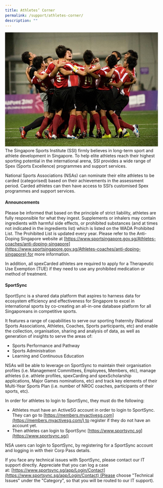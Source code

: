 ```yaml
---
title: Athletes’ Corner
permalink: /support/athletes-corner/
description: ""
---
```

![](/images/Support/Athlete's%20Corner/Athlete%20corner%20Pic.jpeg)
The Singapore Sports Institute (SSI) firmly believes in long-term sport and athlete development in Singapore. To help elite athletes reach their highest sporting potential in the international arena, SSI provides a wide range of Spex (Sports Excellence) programmes and support services.

National Sports Associations (NSAs) can nominate their elite athletes to be carded (categorised) based on their achievements in the assessment period. Carded athletes can then have access to SSI’s customised Spex programmes and support services.

#### **Announcements**
Please be informed that based on the principle of strict liability, athletes are fully responsible for what they ingest. Supplements or inhalers may contain ingredients with harmful side effects, or prohibited substances (and at times not indicated in the ingredients list) which is listed on the WADA Prohibited List. The Prohibited List is updated every year. Please refer to the Anti-Doping Singapore website at [https://www.sportsingapore.gov.sg/Athletes-coaches/anti-doping-singapore](https://www.sportsingapore.gov.sg/Athletes-coaches/anti-doping-singapore) for more information.

In addition, all spexCarded athletes are required to apply for a Therapeutic Use Exemption (TUE) if they need to use any prohibited medication or method of treatment.

#### **SportSync**

SportSync is a shared data platform that aspires to harness data for ecosystem efficiency and effectiveness for Singapore to excel in international sports by co-creating an all-in-one database platform for all Singaporeans in competitive sports.

It features a range of capabilities to serve our sporting fraternity (National Sports Associations, Athletes, Coaches, Sports participants, etc) and enable the collection, organisation, sharing and analysis of data, as well as generation of insights to serve the areas of:

*   Sports Performance and Pathway
*   Sports Administration
*   Learning and Continuous Education

NSAs will be able to leverage on SportSync to maintain their organisation profiles (i.e. Management Committees, Employees, Members, etc), manage athletes (i.e. athlete profiles, spexCarding and spexScholarship applications, Major Games nominations, etc) and track key elements of their Multi-Year Sports Plan (i.e. number of NROC coaches, participants of their sports, etc).

In order for athletes to login to SportSync, they must do the following:

*   Athletes must have an ActiveSG account in order to login to SportSync. They can go to [https://members.myactivesg.com](https://members.myactivesg.com/) to register if they do not have an account yet.
*   Then athletes can login to SportSync [https://www.sportsync.sg](https://www.sportsync.sg/)

NSA users can login to SportSync, by registering for a SportSync account and logging in with their Corp Pass details.

If you face any technical issues with SportSync, please contact our IT support directly. Appreciate that you can log a case at: [https://www.sportsync.sg/app/Login/Contact](https://www.sportsync.sg/app/Login/Contact) (Please choose "Technical Issues" under the "Category", so that you will be routed to our IT support).